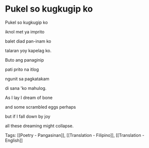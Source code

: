 # Pukel so kugkugip ko

Pukel so kugkugip ko

iknol met ya imprito

balet diad pan-inam ko

talaran yoy kapelag ko.

Buto ang panaginip

pati prito na itlog

ngunit sa pagkatakam

di sana 'ko mahulog.

As I lay I dream of bone

and some scrambled eggs perhaps

but if I fall down by joy

all these dreaming might collapse.

Tags: [[Poetry - Pangasinan]], [[Translation - Filipino]], [[Translation - English]]


